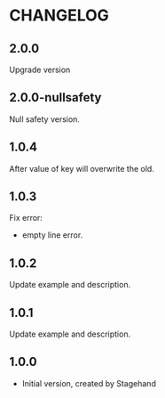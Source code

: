 # CHANGELOG

## 2.0.0

Upgrade version

## 2.0.0-nullsafety

Null safety version.

## 1.0.4

After value of key will overwrite the old.

## 1.0.3

Fix error:

- empty line error.

## 1.0.2

Update example and description.

## 1.0.1

Update example and description.

## 1.0.0

- Initial version, created by Stagehand
